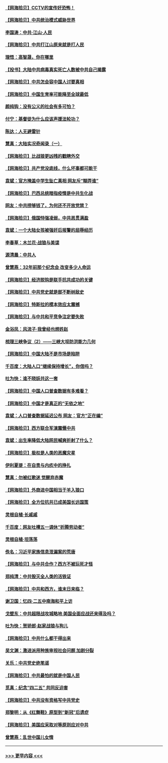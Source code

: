 #### [【网海拾贝】CCTV的宣传好恐怖！](../pages/nsc993/n12959984.md?t=05200451) 
#### [【网海拾贝】中共统治模式威胁世界](../pages/nsc993/n12957622.md?t=05200451) 
#### [李国涛：中共‧江山‧人民](../pages/nsc993/n12957502.md?t=05200451) 
#### [【网海拾贝】中共打江山原来就是打人民](../pages/nsc993/n12954345.md?t=05200451) 
#### [理悟：高智晟，你在哪里](../pages/nsc993/n12953115.md?t=05200451) 
#### [【投书】大陆中共病毒真实死亡人数被中共自己揭露](../pages/nsc993/n12953050.md?t=05200451) 
#### [【网海拾贝】中共怎会容中国人讨要真相](../pages/nsc993/n12952161.md?t=05200451) 
#### [【网海拾贝】中国生育率可能降至全球最低](../pages/nsc993/n12948793.md?t=05200451) 
#### [颜纯钩：没有公义的社会有多可怕？](../pages/nsc993/n12947626.md?t=05200451) 
#### [付宁：基督徒为什么应该声援法轮功？](../pages/nsc993/n12947233.md?t=05200451) 
#### [陈达：人无避雷针](../pages/nsc993/n12947098.md?t=05200451) 
#### [慧真：大陆实况奇闻录（一）](../pages/nsc993/n12945811.md?t=05200451) 
#### [【网海拾贝】比战狼更凶残的戳瞎外交](../pages/nsc993/n12945717.md?t=05200451) 
#### [【网海拾贝】共产党没底线，什么坏事都可能干](../pages/nsc993/n12942090.md?t=05200451) 
#### [袁斌：官方掩盖中学生坠亡真相 网友斥“糊弄谁”](../pages/nsc993/n12942029.md?t=05200451) 
#### [【网海拾贝】巴西总统暗指疫情是中共生化战](../pages/nsc993/n12938999.md?t=05200451) 
#### [网友：中共捞够钱了，为何还不开放党禁？](../pages/nsc993/n12938952.md?t=05200451) 
#### [【网海拾贝】俄国恃强凌弱，中共恶贯满盈](../pages/nsc993/n12936626.md?t=05200451) 
#### [袁斌：一个大陆女孩被强奸后报警的屈辱经历](../pages/nsc993/n12936547.md?t=05200451) 
#### [李春草：木兰花·战狼与美谍](../pages/nsc993/n12935995.md?t=05200451) 
#### [源清晨：中共人](../pages/nsc993/n12935589.md?t=05200451) 
#### [曾慧燕：32年前那个纪念会 改变多少人命运](../pages/nsc993/n12934233.md?t=05200451) 
#### [【网海拾贝】经济脱钩是联手抗共成功的关键](../pages/nsc993/n12934176.md?t=05200451) 
#### [【网海拾贝】中共党史就是部不断树敌史](../pages/nsc993/n12932844.md?t=05200451) 
#### [【网海拾贝】特斯拉的模本效应太震撼](../pages/nsc993/n12925626.md?t=05200451) 
#### [【网海拾贝】与中共和平竞争注定要失败](../pages/nsc993/n12923326.md?t=05200451) 
#### [金浴凤：风流子‧我曾经也想姓赵](../pages/nsc993/n12920911.md?t=05200451) 
#### [梳理三峡争议（2）——三峡大坝防洪能力几何](../pages/nsc993/n12920173.md?t=05200451) 
#### [【网海拾贝】中国大陆不是市场是陷阱](../pages/nsc993/n12920143.md?t=05200451) 
#### [千百度：大陆人口“继续保持增长”，你信吗？](../pages/nsc993/n12918946.md?t=05200451) 
#### [吐为快：谁不晓妖共这一套](../pages/nsc993/n12918941.md?t=05200451) 
#### [【网海拾贝】中国人口普查数据有多难看？](../pages/nsc993/n12917822.md?t=05200451) 
#### [【网海拾贝】中国才是真正的“无依之地”](../pages/nsc993/n12915845.md?t=05200451) 
#### [袁斌：人口普查数据延迟公布 网友：官方“正在编”](../pages/nsc993/n12915748.md?t=05200451) 
#### [【网海拾贝】西方联合军演震慑中共](../pages/nsc993/n12913466.md?t=05200451) 
#### [袁斌：出生率降低大陆网民喊爽折射了什么？](../pages/nsc993/n12913365.md?t=05200451) 
#### [【网海拾贝】极权是人类的恶魔灾星](../pages/nsc993/n12910697.md?t=05200451) 
#### [伊利夏提：在自责与内疚中的挣扎](../pages/nsc993/n12910493.md?t=05200451) 
#### [慧真：勿被红歌迷 觉醒弃赤魔](../pages/nsc993/n12910485.md?t=05200451) 
#### [【网海拾贝】外商进中国相当于羊入狼口](../pages/nsc993/n12908274.md?t=05200451) 
#### [【网海拾贝】全方位抗共已成美国长远国策](../pages/nsc993/n12906878.md?t=05200451) 
#### [灵根自植‧长戚戚](../pages/nsc993/n12905585.md?t=05200451) 
#### [千百度：网友吐槽五一调休“折腾劳动者”](../pages/nsc993/n12905934.md?t=05200451) 
#### [灵根自植‧坦荡荡](../pages/nsc993/n12905562.md?t=05200451) 
#### [佚名：习近平家族信息泄漏案的荒唐](../pages/nsc993/n12904705.md?t=05200451) 
#### [【网海拾贝】与中共合作？西方不被玩死才怪](../pages/nsc993/n12903873.md?t=05200451) 
#### [郑纯清：中共毁灭全人类的活铁证](../pages/nsc993/n12903785.md?t=05200451) 
#### [【网海拾贝】中共和西方，谁末日来临？](../pages/nsc993/n12903482.md?t=05200451) 
#### [谢卫国：忆四‧二五中南海和平上访](../pages/nsc993/n12902192.md?t=05200451) 
#### [戈壁东：中共超限战攻城略地 美国全面应战还来得及吗？](../pages/nsc993/n12902297.md?t=05200451) 
#### [吐为快：贺骄郎‧赵家战狼与狗儿](../pages/nsc993/n12902280.md?t=05200451) 
#### [【网海拾贝】中共什么都干得出来](../pages/nsc993/n12897500.md?t=05200451) 
#### [吴文渊：激进派用种族审视社会问题 加剧分裂](../pages/nsc993/n12893881.md?t=05200451) 
#### [关乐：中共党史绝笔谣](../pages/nsc993/n12897270.md?t=05200451) 
#### [【网海拾贝】中共最怕的就是中国人民](../pages/nsc993/n12894705.md?t=05200451) 
#### [觅真：纪念“四二五” 共同反迫害](../pages/nsc993/n12894553.md?t=05200451) 
#### [【网海拾贝】中共没有资格写中共党史](../pages/nsc993/n12892231.md?t=05200451) 
#### [郑黎明：从《红舞鞋》原型到“新冠”后遗症](../pages/nsc993/n12890469.md?t=05200451) 
#### [【网海拾贝】美国应采取对等原则应对中共](../pages/nsc993/n12889176.md?t=05200451) 
#### [曾慧燕：乱世中国儿女情](../pages/nsc993/n12887931.md?t=05200451) 

----
#### [ >>> 更早内容 <<< ](../indexes/nsc993-earlier.md)
